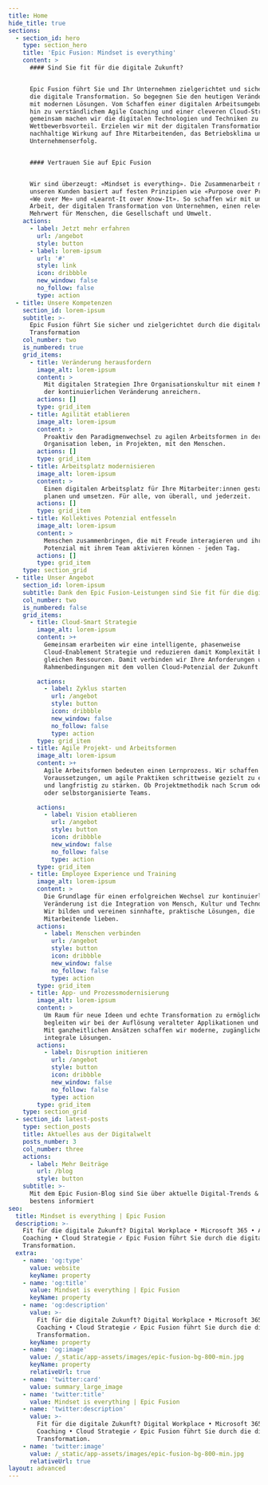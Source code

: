 ```yaml
---
title: Home
hide_title: true
sections:
  - section_id: hero
    type: section_hero
    title: 'Epic Fusion: Mindset is everything'
    content: >
      #### Sind Sie fit für die digitale Zukunft?


      Epic Fusion führt Sie und Ihr Unternehmen zielgerichtet und sicher durch
      die digitale Transformation. So begegnen Sie den heutigen Veränderungen
      mit modernen Lösungen. Vom Schaffen einer digitalen Arbeitsumgebung bis
      hin zu verständlichem Agile Coaching und einer cleveren Cloud-Strategie –
      gemeinsam machen wir die digitalen Technologien und Techniken zu Ihrem
      Wettbewerbsvorteil. Erzielen wir mit der digitalen Transformation eine
      nachhaltige Wirkung auf Ihre Mitarbeitenden, das Betriebsklima und Ihren
      Unternehmenserfolg.


      #### Vertrauen Sie auf Epic Fusion


      Wir sind überzeugt: «Mindset is everything». Die Zusammenarbeit mit
      unseren Kunden basiert auf festen Prinzipien wie «Purpose over Profits»,
      «We over Me» und «Learnt-It over Know-It». So schaffen wir mit unserer
      Arbeit, der digitalen Transformation von Unternehmen, einen relevanten
      Mehrwert für Menschen, die Gesellschaft und Umwelt.
    actions:
      - label: Jetzt mehr erfahren
        url: /angebot
        style: button
      - label: lorem-ipsum
        url: '#'
        style: link
        icon: dribbble
        new_window: false
        no_follow: false
        type: action
  - title: Unsere Kompetenzen
    section_id: lorem-ipsum
    subtitle: >-
      Epic Fusion führt Sie sicher und zielgerichtet durch die digitale
      Transformation
    col_number: two
    is_numbered: true
    grid_items:
      - title: Veränderung herausfordern
        image_alt: lorem-ipsum
        content: >
          Mit digitalen Strategien Ihre Organisationskultur mit einem Mindset
          der kontinuierlichen Veränderung anreichern.
        actions: []
        type: grid_item
      - title: Agilität etablieren
        image_alt: lorem-ipsum
        content: >
          Proaktiv den Paradigmenwechsel zu agilen Arbeitsformen in der
          Organisation leben, in Projekten, mit den Menschen.
        actions: []
        type: grid_item
      - title: Arbeitsplatz modernisieren
        image_alt: lorem-ipsum
        content: >
          Einen digitalen Arbeitsplatz für Ihre Mitarbeiter:innen gestalten,
          planen und umsetzen. Für alle, von überall, und jederzeit.
        actions: []
        type: grid_item
      - title: Kollektives Potenzial entfesseln
        image_alt: lorem-ipsum
        content: >
          Menschen zusammenbringen, die mit Freude interagieren und ihr volles
          Potenzial mit ihrem Team aktivieren können - jeden Tag.
        actions: []
        type: grid_item
    type: section_grid
  - title: Unser Angebot
    section_id: lorem-ipsum
    subtitle: Dank den Epic Fusion-Leistungen sind Sie fit für die digitale Zukunft
    col_number: two
    is_numbered: false
    grid_items:
      - title: Cloud-Smart Strategie
        image_alt: lorem-ipsum
        content: >+
          Gemeinsam erarbeiten wir eine intelligente, phasenweise
          Cloud-Enablement Strategie und reduzieren damit Komplexität bei
          gleichen Ressourcen. Damit verbinden wir Ihre Anforderungen und
          Rahmenbedingungen mit dem vollen Cloud-Potenzial der Zukunft. 

        actions:
          - label: Zyklus starten
            url: /angebot
            style: button
            icon: dribbble
            new_window: false
            no_follow: false
            type: action
        type: grid_item
      - title: Agile Projekt- und Arbeitsformen
        image_alt: lorem-ipsum
        content: >+
          Agile Arbeitsformen bedeuten einen Lernprozess. Wir schaffen die
          Voraussetzungen, um agile Praktiken schrittweise gezielt zu etablieren
          und langfristig zu stärken. Ob Projektmethodik nach Scrum oder Kanban,
          oder selbstorganisierte Teams.

        actions:
          - label: Vision etablieren
            url: /angebot
            style: button
            icon: dribbble
            new_window: false
            no_follow: false
            type: action
        type: grid_item
      - title: Employee Experience und Training
        image_alt: lorem-ipsum
        content: >
          Die Grundlage für einen erfolgreichen Wechsel zur kontinuierlichen
          Veränderung ist die Integration von Mensch, Kultur und Technologie.
          Wir bilden und vereinen sinnhafte, praktische Lösungen, die
          Mitarbeitende lieben.
        actions:
          - label: Menschen verbinden
            url: /angebot
            style: button
            icon: dribbble
            new_window: false
            no_follow: false
            type: action
        type: grid_item
      - title: App- und Prozessmodernisierung
        image_alt: lorem-ipsum
        content: >
          Um Raum für neue Ideen und echte Transformation zu ermöglichen,
          begleiten wir bei der Auflösung veralteter Applikationen und Prozesse.
          Mit ganzheitlichen Ansätzen schaffen wir moderne, zugängliche und
          integrale Lösungen.
        actions:
          - label: Disruption initieren
            url: /angebot
            style: button
            icon: dribbble
            new_window: false
            no_follow: false
            type: action
        type: grid_item
    type: section_grid
  - section_id: latest-posts
    type: section_posts
    title: Aktuelles aus der Digitalwelt
    posts_number: 3
    col_number: three
    actions:
      - label: Mehr Beiträge
        url: /blog
        style: button
    subtitle: >-
      Mit dem Epic Fusion-Blog sind Sie über aktuelle Digital-Trends & Tools
      bestens informiert
seo:
  title: Mindset is everything | Epic Fusion
  description: >-
    Fit für die digitale Zukunft? Digital Workplace • Microsoft 365 • Agile
    Coaching • Cloud Strategie ✓ Epic Fusion führt Sie durch die digitale
    Transformation.
  extra:
    - name: 'og:type'
      value: website
      keyName: property
    - name: 'og:title'
      value: Mindset is everything | Epic Fusion
      keyName: property
    - name: 'og:description'
      value: >-
        Fit für die digitale Zukunft? Digital Workplace • Microsoft 365 • Agile
        Coaching • Cloud Strategie ✓ Epic Fusion führt Sie durch die digitale
        Transformation.
      keyName: property
    - name: 'og:image'
      value: /_static/app-assets/images/epic-fusion-bg-800-min.jpg
      keyName: property
      relativeUrl: true
    - name: 'twitter:card'
      value: summary_large_image
    - name: 'twitter:title'
      value: Mindset is everything | Epic Fusion
    - name: 'twitter:description'
      value: >-
        Fit für die digitale Zukunft? Digital Workplace • Microsoft 365 • Agile
        Coaching • Cloud Strategie ✓ Epic Fusion führt Sie durch die digitale
        Transformation.
    - name: 'twitter:image'
      value: /_static/app-assets/images/epic-fusion-bg-800-min.jpg
      relativeUrl: true
layout: advanced
---
```

